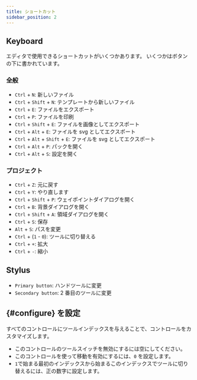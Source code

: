 ```yaml
---
title: ショートカット
sidebar_position: 2
---
```


## Keyboard

エディタで使用できるショートカットがいくつかあります。
いくつかはボタンの下に書かれています。

### 全般

- `Ctrl` + `N`: 新しいファイル
- `Ctrl` + `Shift` + `N`: テンプレートから新しいファイル
- `Ctrl` + `E`: ファイルをエクスポート
- `Ctrl` + `P`: ファイルを印刷
- `Ctrl` + `Shift` + `E`: ファイルを画像としてエクスポート
- `Ctrl` + `Alt` + `E`: ファイルを svg としてエクスポート
- `Ctrl` + `Alt` + `Shift` + `E`: ファイルを svg としてエクスポート
- `Ctrl` + `Alt` + `P`: パックを開く
- `Ctrl` + `Alt` + `S`: 設定を開く

### プロジェクト

- `Ctrl` + `Z`: 元に戻す
- `Ctrl` + `Y`: やり直します
- `Ctrl` + `Shift` + `P`: ウェイポイントダイアログを開く
- `Ctrl` + `B`: 背景ダイアログを開く
- `Ctrl` + `Shift` + `A`: 領域ダイアログを開く
- `Ctrl` + `S`: 保存
- `Alt` + `S`: パスを変更
- `Ctrl` + (`1` - `0`): ツールに切り替える
- `Ctrl` + `+`: 拡大
- `Ctrl` + `-`: 縮小

## Stylus

- `Primary button`: ハンドツールに変更
- `Secondary button`: 2 番目のツールに変更

## {#configure} を設定

すべてのコントロールにツールインデックスを与えることで、コントロールをカスタマイズします。

- このコントロールのツールスイッチを無効にするには空にしてください。
- このコントロールを使って移動を有効にするには、`0` を設定します。
- `1`で始まる最初のインデックスから始まるこのインデックスでツールに切り替えるには、正の数字に設定します。
